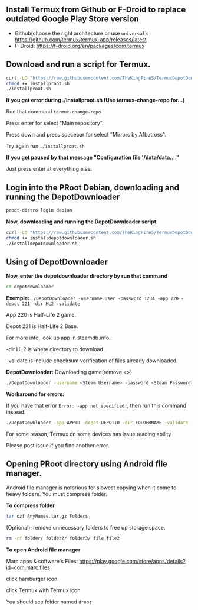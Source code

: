 
## Install Termux from Github or F-Droid to replace outdated Google Play Store version
 - Github(choose the right architecture or use ``universal``): https://github.com/termux/termux-app/releases/latest
 - F-Droid: https://f-droid.org/en/packages/com.termux
## Download and run a script for Termux.
```bash
curl -LO "https://raw.githubusercontent.com/TheKingFireS/TermuxDepotDownloader/main/installproot.sh"
chmod +x installproot.sh
./installproot.sh
```
**If you get error during ./installproot.sh (Use termux-change-repo for...)**

Run that command ``termux-change-repo``

Press enter for select "Main repository".

Press down and press spacebar for select "Mirrors by A1batross".

Try again run ``./installproot.sh``

**If you get paused by that message "Configuration file '/data/data...."**

Just press enter at everything else.
## Login into the PRoot Debian, downloading and running the DepotDownloader
```bash
proot-distro login debian
```
**Now, downloading and running the DepotDownloader script.**
```bash
curl -LO "https://raw.githubusercontent.com/TheKingFireS/TermuxDepotDownloader/main/installdepotdownloader.sh"
chmod +x installdepotdownloader.sh
./installdepotdownloader.sh
```
## Using of DepotDownloader
**Now, enter the depotdownloader directory by run that command**
```bash
cd depotdownloader
```
**Exemple:** ``./DepotDownloader -username user -password 1234 -app 220 -depot 221 -dir HL2 -validate``

App 220 is Half-Life 2 game.

Depot 221 is Half-Life 2 Base.

For more info, look up app in steamdb.info.

-dir HL2 is where directory to download.

-validate is include checksum verification of files already downloaded.

**DepotDownloader:** Downloading game(remove <>)
```bash
./DepotDownloader -username <Steam Username> -password <Steam Password> -remember-password -app APPID -depot DEPOTID -dir FOLDERNAME -validate
```
**Workaround for errors:**

If you have that error ``Error: -app not specified!``, then run this command instead.
```bash
./DepotDownloader -app APPID -depot DEPOTID -dir FOLDERNAME -validate -username <Steam Username> -password <Steam Password> -remember-password
```
For some reason, Termux on some devices has issue reading ability

Please post issue if you find another error.

## Opening PRoot directory using Android file manager.
Android file manager is notorious for slowest copying when it come to heavy folders. You must compress folder.

**To compress folder**

```bash
tar czf AnyNames.tar.gz Folders
```
(Optional): remove unnecessary folders to free up storage space.
```bash
rm -rf folder/ folder2/ folder3/ file file2
```

**To open Android file manager**

Marc apps & software's Files: https://play.google.com/store/apps/details?id=com.marc.files

click hamburger icon

click Termux with Termux icon

You should see folder named ``droot``
